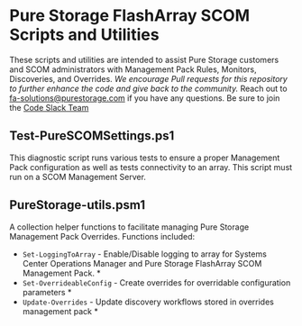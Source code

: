 # Pure Storage FlashArray SCOM Scripts and Utilities

These scripts and utilities are intended to assist Pure Storage customers and SCOM administrators with Management Pack Rules, Monitors, Discoveries, and Overrides.
*We encourage Pull requests for this repository to further enhance the code and give back to the community.*
Reach out to fa-solutions@purestorage.com if you have any questions.
Be sure to join the [Code Slack Team](https://codeinvite.purestorage.com)

## Test-PureSCOMSettings.ps1

This diagnostic script runs various tests to ensure a proper Management Pack configuration as well as tests connectivity to an array. This script must run on a SCOM Management Server.

## PureStorage-utils.psm1

A collection helper functions to facilitate managing Pure Storage Management Pack Overrides. Functions included:

* `Set-LoggingToArray` - Enable/Disable logging to array for Systems Center Operations Manager and Pure Storage FlashArray SCOM Management Pack. *
* `Set-OverrideableConfig` - Create overrides for overridable configuration parameters *
* `Update-Overrides` -  Update discovery workflows stored in overrides management pack *
